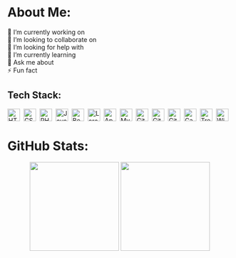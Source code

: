 # About Me:

🔭 I’m currently working on
<br>
👯 I’m looking to collaborate on
<br>
🤝 I’m looking for help with
<br>
🌱 I’m currently learning
<br>
💬 Ask me about
<br>
⚡ Fun fact

<h2>Tech Stack:</h2>
<div class="tech-stack">
  <img src="https://img.shields.io/badge/-HTML5-141414?style=flat&logo=html5" alt="HTML5">
  <img src="https://img.shields.io/badge/-CSS3-141414?style=flat&logo=css3" alt="CSS3">
  <img src="https://img.shields.io/badge/-PHP-141414?style=flat&logo=php" alt="PHP">
  <img src="https://img.shields.io/badge/-JavaScript-141414?style=flat&logo=javascript" alt="JavaScript">
  <img src="https://img.shields.io/badge/-Bootstrap-141414?style=flat&logo=bootstrap" alt="Bootstrap">
  <img src="https://img.shields.io/badge/-Laravel-141414?style=flat&logo=laravel" alt="Laravel">
  <img src="https://img.shields.io/badge/-Apache-141414?style=flat&logo=apache" alt="Apache">
  <img src="https://img.shields.io/badge/-MySQL-141414?style=flat&logo=mysql" alt="MySQL">
  <img src="https://img.shields.io/badge/-GitLab-141414?style=flat&logo=gitlab" alt="GitLab">
  <img src="https://img.shields.io/badge/-GitHub-141414?style=flat&logo=github" alt="GitHub">
  <img src="https://img.shields.io/badge/-Git-141414?style=flat&logo=git" alt="Git">
  <img src="https://img.shields.io/badge/-Canva-141414?style=flat&logo=canva" alt="Canva">
  <img src="https://img.shields.io/badge/-Trello-141414?style=flat&logo=trello" alt="Trello">
  <img src="https://img.shields.io/badge/-Windows-141414?style=flat&logo=windows" alt="Windows">
</div>

<style>
.tech-stack {
  display: flex;
  flex-wrap: wrap;
  gap: 8px;
  align-items: center;
}
.tech-stack img {
  height: 28px;
}
</style>

# GitHub Stats:

<p align="center">
  <img src="https://github-readme-stats.vercel.app/api?username=rylieo&theme=github_dark&hide_border=true&include_all_commits=false&count_private=true" height="200px"/>
  <img src="https://github-readme-stats.vercel.app/api/top-langs/?username=rylieo&theme=github_dark&hide_border=true&include_all_commits=false&count_private=true&layout=compact" height="200px"/>
</p>